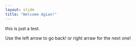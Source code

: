```yaml
---
layout: slide
title: "Welcome Agian!"
---
```

this is just a test.

Use the left arrow to go back! or right arraw for the next one!

